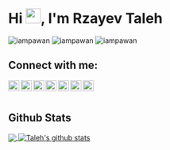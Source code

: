 <h1>Hi <img src="https://user-images.githubusercontent.com/75476607/120882203-c6950a80-c5de-11eb-8cba-a0fe21115c2e.gif" height="30px"/>, I'm Rzayev Taleh</h1>
<p align="left"> <img src="https://komarev.com/ghpvc/?username=RzayevTaleh01&label=Views&color=blue&style=plastic" alt="iampawan" /> <img src="https://img.shields.io/github/followers/RzayevTaleh01?style=plastic" alt="iampawan" /> <img src="https://img.shields.io/github/stars/RzayevTaleh01?style=plastic" alt="iampawan" /> 
</p>

## Connect with me:


<a href="https://twitter.com/taleh6159">
  <img align="left" alt="Pawan's Twitter" width="22px" src="https://cdn.jsdelivr.net/npm/simple-icons@v3/icons/twitter.svg" />
</a>
<a href="https://linkedin.com/in/RzayevTaleh01">
  <img align="left" alt="Taleh's Linkdein" width="22px" src="https://cdn.jsdelivr.net/npm/simple-icons@v3/icons/linkedin.svg" />
</a>
<a href="https://github.com/RzayevTaleh01">
  <img align="left" alt="Taleh's Github" width="22px" src="https://cdn.jsdelivr.net/npm/simple-icons@v3/icons/github.svg" />
</a>
<a href="https://t.me/coderarxivdev">
  <img align="left" alt="Taleh's Telegram" width="22px" src="https://cdn.jsdelivr.net/npm/simple-icons@v3/icons/telegram.svg" />
</a>
<a href="https://instagram.com/taleh_61_59/">
  <img align="left" alt="Taleh's Instagram" width="22px" src="https://cdn.jsdelivr.net/npm/simple-icons@v3/icons/instagram.svg" />
</a>
<a href="https://www.facebook.com/people/Taleh-Rzayev/100004215468747/">
  <img align="left" alt="Taleh's Facebook" width="22px" src="https://cdn.jsdelivr.net/npm/simple-icons@v3/icons/facebook.svg" />
</a>
<a href="https://www.youtube.com/channel/UCkbTheQyFbeS3PKsT5KShFA/">
  <img align="left" alt="Taleh's Youtube" width="22px" src="https://cdn.jsdelivr.net/npm/simple-icons@v3/icons/youtube.svg" />
</a>

<br/>
<br/>
 
## Github Stats
 
<a href="https://github.com/RzayevTaleh01">
  <img align="center" src="https://github-readme-stats.vercel.app/api/top-langs/?username=RzayevTaleh01&theme=light&hide_langs_below=1" />
</a>


<a href="https://github.com/RzayevTaleh01">
 <img align="center" src="https://github-readme-stats.vercel.app/api?username=RzayevTaleh01&show_icons=true&theme=light&line_height=27" alt="Taleh's github stats"/>
</a>



<div align="center">

</div>

